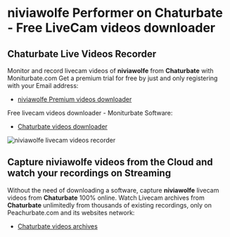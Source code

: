 # niviawolfe Performer on Chaturbate - Free LiveCam videos downloader

## Chaturbate Live Videos Recorder

Monitor and record livecam videos of **niviawolfe** from **Chaturbate** with Moniturbate.com
Get a premium trial for free by just and only registering with your Email address:
* [niviawolfe Premium videos downloader](https://moniturbate.com/request-demo-licence-key.html)

Free livecam videos downloader - Moniturbate Software:
* [Chaturbate videos downloader](https://moniturbate.com/moniturbate-download-software.html)

![niviawolfe livecam videos recorder](https://peachurnet.com/templates/moniturbate-software.png)


## Capture niviawolfe videos from the Cloud and watch your recordings on Streaming

Without the need of downloading a software, capture **niviawolfe** livecam videos from **Chaturbate** 100% online.
Watch Livecam archives from **Chaturbate** unlimitedly from thousands of existing recordings, only on Peachurbate.com and its websites network:
* [Chaturbate videos archives](https://peachurnet.com/)
